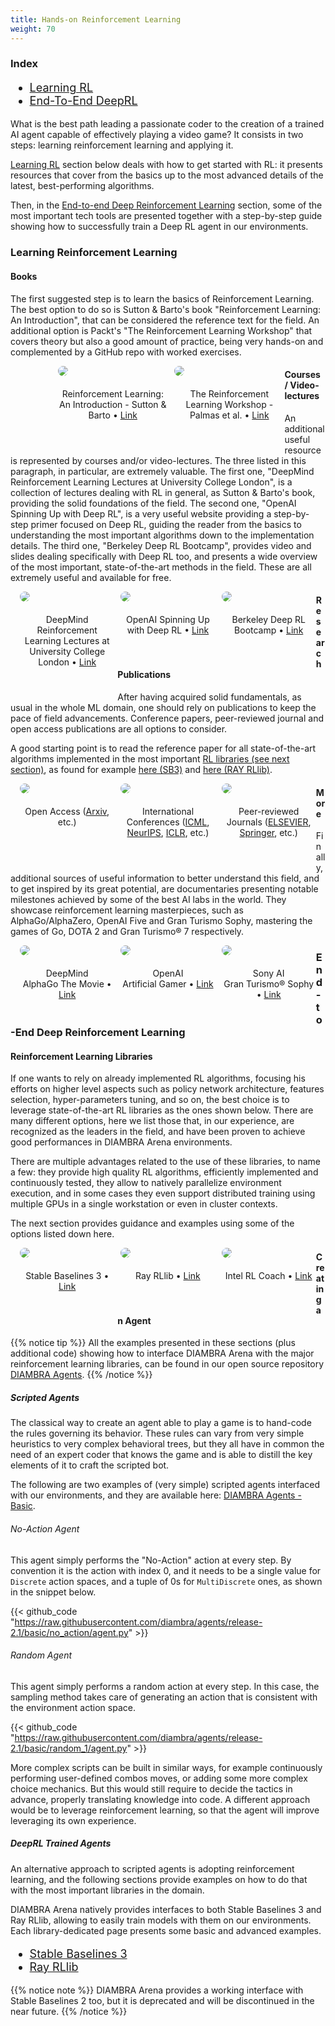 ```yaml
---
title: Hands-on Reinforcement Learning
weight: 70
---
```


### Index

<div style="font-size:1.125rem;">

- <a href="./#learning-reinforcement-learning">Learning RL</a>
- <a href="./#end-to-end-deep-reinforcement-learning">End-To-End DeepRL</a>

</div>

What is the best path leading a passionate coder to the creation of a trained AI agent capable of effectively playing a video game? It consists in two steps: learning reinforcement learning and applying it.

[Learning RL](./#learning-reinforcement-learning) section below deals with how to get started with RL: it presents resources that cover from the basics up to the most advanced details of the latest, best-performing algorithms.

Then, in the [End-to-end Deep Reinforcement Learning](./#end-to-end-deep-reinforcement-learning) section, some of the most important tech tools are presented together with a step-by-step guide showing how to successfully train a Deep RL agent in our environments.

### Learning Reinforcement Learning

#### Books

The first suggested step is to learn the basics of Reinforcement Learning. The best option to do so is Sutton & Barto's book "Reinforcement Learning: An Introduction", that can be considered the reference text for the field. An additional option is Packt's "The Reinforcement Learning Workshop" that covers theory but also a good amount of practice, being very hands-on and complemented by a GitHub repo with worked exercises.

<div>
  <figure style="margin-top:0px;margin-bottom:40px; margin-right:1%; margin-left:15%; float:left; width:35.0%">
   <img style="margin-bottom: 20px; border-radius: 10px;" src="../../images/deepRlTraining/books_rlintro.png"/>
   <figcaption align="middle">Reinforcement Learning: An Introduction - Sutton & Barto • <a href="https://mitpress.mit.edu/books/reinforcement-learning-second-edition" target="_blank">Link</a></figcaption>
  </figure>
  <figure style="margin-top:0px;margin-bottom:40px; margin-right:auto; margin-left:1%; float:left; width:35.0%;">
   <img style="margin-bottom: 20px; border-radius: 10px;" src="../../images/deepRlTraining/books_rlworkshop.png"/>
   <figcaption align="middle">The Reinforcement Learning Workshop - Palmas et al. • <a href="https://www.packtpub.com/product/the-reinforcement-learning-workshop/9781800200456" target="_blank">Link</a></figcaption>
  </figure>
</div>

#### Courses / Video-lectures

An additional useful resource is represented by courses and/or video-lectures. The three listed in this paragraph, in particular, are extremely valuable. The first one, "DeepMind Reinforcement Learning Lectures at University College London", is a collection of lectures dealing with RL in general, as Sutton & Barto's book, providing the solid foundations of the field. The second one, "OpenAI Spinning Up with Deep RL", is a very useful website providing a step-by-step primer focused on Deep RL, guiding the reader from the basics to understanding the most important algorithms down to the implementation details. The third one, "Berkeley Deep RL Bootcamp", provides video and slides dealing specifically with Deep RL too, and presents a wide overview of the most important, state-of-the-art methods in the field. These are all extremely useful and available for free.

<div>
  <figure style="margin-top:0px;margin-bottom:40px; margin-right:1%; margin-left:3%; float:left; width:30.0%">
   <img style="margin-bottom: 20px; border-radius: 10px;" src="../../images/deepRlTraining/courses_deepminducl.png"/>
   <figcaption align="middle">DeepMind Reinforcement Learning Lectures at University College London • <a href="https://www.deepmind.com/learning-resources/reinforcement-learning-lecture-series-2021" target="_blank">Link</a></figcaption>
  </figure>
  <figure style="margin-top:0px;margin-bottom:40px; margin-right:1%; margin-left:1%; float:left; width:30.0%">
   <img style="margin-bottom: 20px; border-radius: 10px;" src="../../images/deepRlTraining/courses_spinningup.jpg"/>
   <figcaption align="middle">OpenAI Spinning Up with Deep RL • <a href="https://spinningup.openai.com/en/latest/" target="_blank">Link</a></figcaption>
  </figure>
  <figure style="margin-top:0px;margin-bottom:40px; margin-right:auto; margin-left:1%; float:left; width:30.0%;">
   <img style="margin-bottom: 20px; border-radius: 10px;" src="../../images/deepRlTraining/courses_deepRlBoot.png"/>
   <figcaption align="middle">Berkeley Deep RL Bootcamp • <a href="https://sites.google.com/view/deep-rl-bootcamp/lectures" target="_blank">Link</a></figcaption>
  </figure>
</div>

#### Research Publications

After having acquired solid fundamentals, as usual in the whole ML domain, one should rely on publications to keep the pace of field advancements. Conference papers, peer-reviewed journal and open access publications are all options to consider.

A good starting point is to read the reference paper for all state-of-the-art algorithms implemented in the most important [RL libraries (see next section)](/deeprltraining/endtoendtraining/#rl-libraries), as found for example <a href="https://stable-baselines3.readthedocs.io/en/master/guide/algos.html" target="_blank">here (SB3)</a> and <a href="https://docs.ray.io/en/latest/rllib/rllib-algorithms.html" target="_blank">here (RAY RLlib)</a>.

<div>
  <figure style="margin-top:0px;margin-bottom:40px; margin-right:1%; margin-left:3%; float:left; width:30.0%">
   <img style="margin-bottom: 20px; border-radius: 10px;" src="../../images/deepRlTraining/papers_arxiv.png"/>
   <figcaption align="middle">Open Access (<a href="https://arxiv.org/search/cs" target="_blank">Arxiv</a>, etc.)</figcaption>
  </figure>
  <figure style="margin-top:0px;margin-bottom:40px; margin-right:1%; margin-left:1%; float:left; width:30.0%;">
   <img style="margin-bottom: 20px; border-radius: 10px;" src="../../images/deepRlTraining/papers_conferences.png"/>
   <figcaption align="middle">International Conferences (<a href="https://icml.cc/" target="_blank">ICML</a>, <a href="https://nips.cc/" target="_blank">NeurIPS</a>, <a href="https://iclr.cc/" target="_blank">ICLR</a>, etc.)</figcaption>
  </figure>
  <figure style="margin-top:0px;margin-bottom:40px; margin-right:auto; margin-left:1%; float:left; width:30.0%;">
   <img style="margin-bottom: 20px; border-radius: 10px;" src="../../images/deepRlTraining/papers_journals.png"/>
   <figcaption align="middle">Peer-reviewed Journals (<a href="https://www.journals.elsevier.com/artificial-intelligence" target="_blank">ELSEVIER</a>, <a href="https://www.springer.com/journal/10458" target="_blank">Springer</a>, etc.)</figcaption>
  </figure>
</div>

#### More

Finally, additional sources of useful information to better understand this field, and to get inspired by its great potential, are documentaries presenting notable milestones achieved by some of the best AI labs in the world. They showcase reinforcement learning masterpieces, such as AlphaGo/AlphaZero, OpenAI Five and Gran Turismo Sophy, mastering the games of Go, DOTA 2 and Gran Turismo® 7 respectively.

<div>
  <figure style="margin-top:0px;margin-bottom:40px; margin-right:1%; margin-left:3%; float:left; width:30.0%">
   <img style="margin-bottom: 20px; border-radius: 10px;" src="../../images/deepRlTraining/film_alphago.png"/>
   <figcaption align="middle">DeepMind<br>AlphaGo The Movie • <a href="https://www.youtube.com/watch?v=WXuK6gekU1Y" target="_blank">Link</a></figcaption>
  </figure>
  <figure style="margin-top:0px;margin-bottom:40px; margin-right:1%; margin-left:1%; float:left; width:30.0%">
   <img style="margin-bottom: 20px; border-radius: 10px;" src="../../images/deepRlTraining/film_artificialGamer.jpg"/>
   <figcaption align="middle">OpenAI<br>Artificial Gamer • <a href="https://youtu.be/J0KPNpro2J8?t=1211" target="_blank">Link</a></figcaption>
  </figure>
  <figure style="margin-top:0px;margin-bottom:40px; margin-right:auto; margin-left:1%; float:left; width:30.0%">
   <img style="margin-bottom: 20px; border-radius: 10px;" src="../../images/deepRlTraining/film_granTurismoSophy.jpg"/>
   <figcaption align="middle">Sony AI<br>Gran Turismo® Sophy • <a href="https://www.youtube.com/watch?v=qP1gjgtKyYc&ab_channel=SonyAI" target="_blank">Link</a></figcaption>
  </figure>
</div>

### End-to-End Deep Reinforcement Learning

#### Reinforcement Learning Libraries

If one wants to rely on already implemented RL algorithms, focusing his efforts on higher level aspects such as policy network architecture, features selection, hyper-parameters tuning, and so on, the best choice is to leverage state-of-the-art RL libraries as the ones shown below. There are many different options, here we list those that, in our experience, are recognized as the leaders in the field, and have been proven to achieve good performances in DIAMBRA Arena environments.

There are multiple advantages related to the use of these libraries, to name a few: they provide high quality RL algorithms, efficiently implemented and continuously tested, they allow to natively parallelize environment execution, and in some cases they even support distributed training using multiple GPUs in a single workstation or even in cluster contexts.

The next section provides guidance and examples using some of the options listed down here.

<div>
  <figure style="margin-top:0px;margin-bottom:40px; margin-right:1%; margin-left:3%; float:left; width:30.0%">
   <img style="margin-bottom: 20px; border-radius: 10px;" src="../../images/deepRlTraining/lib_sb3.png"/>
   <figcaption align="middle">Stable Baselines 3 • <a href="https://stable-baselines3.readthedocs.io/en/master/" target="_blank">Link</a></figcaption>
  </figure>
  <figure style="margin-top:0px;margin-bottom:40px; margin-right:1%; margin-left:1%; float:left; width:30.0%;">
   <img style="margin-bottom: 20px; border-radius: 10px;" src="../../images/deepRlTraining/lib_rayrllib.png"/>
   <figcaption align="middle">Ray RLlib • <a href="https://docs.ray.io/en/latest/rllib/index.html" target="_blank">Link</a></figcaption>
  </figure>
  <figure style="margin-top:0px;margin-bottom:40px; margin-right:auto; margin-left:1%; float:left; width:30.0%;">
   <img style="margin-bottom: 20px; border-radius: 10px;" src="../../images/deepRlTraining/lib_rlcoach.png"/>
   <figcaption align="middle">Intel RL Coach • <a href="https://intellabs.github.io/coach/" target="_blank">Link</a></figcaption>
  </figure>
</div>

#### Creating an Agent

{{% notice tip %}}
All the examples presented in these sections (plus additional code) showing how to interface DIAMBRA Arena with the major reinforcement learning libraries, can be found in our open source repository <a href="https://github.com/diambra/agents" target="_blank">DIAMBRA Agents</a>.</span>
{{% /notice %}}

##### Scripted Agents

The classical way to create an agent able to play a game is to hand-code the rules governing its behavior. These rules can vary from very simple heuristics to very complex behavioral trees, but they all have in common the need of an expert coder that knows the game and is able to distill the key elements of it to craft the scripted bot.

The following are two examples of (very simple) scripted agents interfaced with our environments, and they are available here: <a href="https://github.com/diambra/agents/tree/release-2.1/basic" target="_blank">DIAMBRA Agents - Basic</a>.

###### No-Action Agent

This agent simply performs the "No-Action" action at every step. By convention it is the action with index 0, and it needs to be a single value for `Discrete` action spaces, and a tuple of 0s for `MultiDiscrete` ones, as shown in the snippet below.

{{< github_code "https://raw.githubusercontent.com/diambra/agents/release-2.1/basic/no_action/agent.py" >}}

###### Random Agent

This agent simply performs a random action at every step. In this case, the sampling method takes care of generating an action that is consistent with the environment action space.

{{< github_code "https://raw.githubusercontent.com/diambra/agents/release-2.1/basic/random_1/agent.py" >}}

More complex scripts can be built in similar ways, for example continuously performing user-defined combos moves, or adding some more complex choice mechanics. But this would still require to decide the tactics in advance, properly translating knowledge into code. A different approach would be to leverage reinforcement learning, so that the agent will improve leveraging its own experience.

##### DeepRL Trained Agents

An alternative approach to scripted agents is adopting reinforcement learning, and the following sections provide examples on how to do that with the most important libraries in the domain.

DIAMBRA Arena natively provides interfaces to both Stable Baselines 3 and Ray RLlib, allowing to easily train models with them on our environments. Each library-dedicated page presents some basic and advanced examples.

<div style="font-size:1.125rem;">

- <a href="./stablebaselines3/">Stable Baselines 3</a>
- <a href="./rayrllib/">Ray RLlib</a>

</div>

{{% notice note %}}
DIAMBRA Arena provides a working interface with Stable Baselines 2 too, but it is deprecated and will be discontinued in the near future.
{{% /notice %}}
